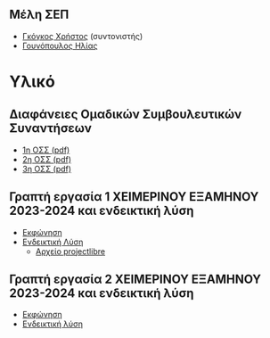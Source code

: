 ## Μέλη ΣΕΠ

* [Γκόγκος Χρήστος](https://www.linkedin.com/in/christos-gogos-07a75bb) (συντονιστής)
* [Γουνόπουλος Ηλίας](https://www.linkedin.com/in/eliasgounopoulos/)

# Υλικό


## Διαφάνειες Ομαδικών Συμβουλευτικών Συναντήσεων

* [1η ΟΣΣ (pdf)](./resources/1/ΔΙΑΦΑΝΕΙΕΣ%201ΗΣ%20ΟΣΣ.pdf)
* [2η ΟΣΣ (pdf)](./resources/1/ΔΙΑΦΑΝΕΙΕΣ%202ΗΣ%20ΟΣΣ.pdf)
* [3η ΟΣΣ (pdf)](./resources/1/ΔΙΑΦΑΝΕΙΕΣ%203ΗΣ%20ΟΣΣ.pdf)

<!-- ![](./resources/CPM-example.png) -->

## Γραπτή εργασία 1 ΧΕΙΜΕΡΙΝΟΥ ΕΞΑΜΗΝΟΥ 2023-2024 και ενδεικτική λύση
* [Εκφώνηση](./resources/fall_2023_2024_ge1.pdf)
* [Ενδεικτική Λύση](./resources/fall_2023_2024_ge1_sol.pdf)
    * [Αρχείο projectlibre](./resources/fall_2023_2024_ge1_projectlibre.pod)


## Γραπτή εργασία 2 ΧΕΙΜΕΡΙΝΟΥ ΕΞΑΜΗΝΟΥ 2023-2024 και ενδεικτική λύση
* [Εκφώνηση](./resources/fall_2023_2024_ge2.pdf)
* [Ενδεικτική λύση](./resources/fall_2023_2024_ge2_sol.pdf)

